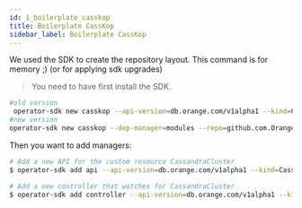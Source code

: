 ```yaml
---
id: 1_boilerplate_casskop
title: Boilerplate CassKop
sidebar_label: Boilerplate CassKop
---
```


We used the SDK to create the repository layout. This command is for memory ;) (or for applying sdk upgrades)

> You need to have first install the SDK.

```sh
#old version
 operator-sdk new casskop --api-version=db.orange.com/v1alpha1 --kind=CassandraCluster
#new version
operator-sdk new casskop --dep-manager=modules --repo=github.com.Orange-OpenSource/casskop --type=go
```

Then you want to add managers:

```sh
# Add a new API for the custom resource CassandraCluster
$ operator-sdk add api --api-version=db.orange.com/v1alpha1 --kind=CassandraCluster

# Add a new controller that watches for CassandraCluster
$ operator-sdk add controller --api-version=db.orange.com/v1alpha1 --kind=CassandraCluster
```